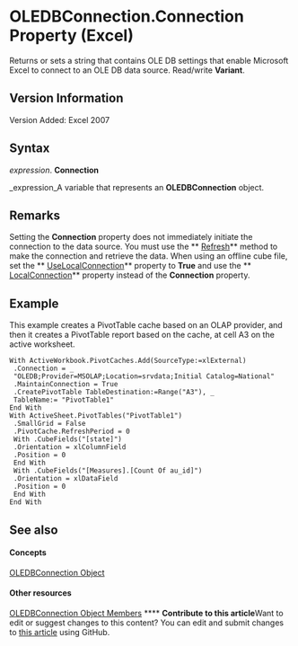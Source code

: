 
# OLEDBConnection.Connection Property (Excel)

Returns or sets a string that contains OLE DB settings that enable Microsoft Excel to connect to an OLE DB data source. Read/write  **Variant**.


## Version Information

Version Added: Excel 2007 


## Syntax

 _expression_. **Connection**

 _expression_A variable that represents an  **OLEDBConnection** object.


## Remarks

Setting the  **Connection** property does not immediately initiate the connection to the data source. You must use the ** [Refresh](c28e9443-81e2-dfec-a3fb-a127c3fa2918.md)** method to make the connection and retrieve the data. When using an offline cube file, set the ** [UseLocalConnection](b346933c-17cd-ef11-6070-ee840c8d7c0a.md)** property to **True** and use the ** [LocalConnection](9f9e8aab-3804-1a30-3db1-4e453583ff1e.md)** property instead of the **Connection** property.


## Example

This example creates a PivotTable cache based on an OLAP provider, and then it creates a PivotTable report based on the cache, at cell A3 on the active worksheet.


```
With ActiveWorkbook.PivotCaches.Add(SourceType:=xlExternal) 
 .Connection = _ 
 "OLEDB;Provider=MSOLAP;Location=srvdata;Initial Catalog=National" 
 .MaintainConnection = True 
 .CreatePivotTable TableDestination:=Range("A3"), _ 
 TableName:= "PivotTable1" 
End With 
With ActiveSheet.PivotTables("PivotTable1") 
 .SmallGrid = False 
 .PivotCache.RefreshPeriod = 0 
 With .CubeFields("[state]") 
 .Orientation = xlColumnField 
 .Position = 0 
 End With 
 With .CubeFields("[Measures].[Count Of au_id]") 
 .Orientation = xlDataField 
 .Position = 0 
 End With 
End With 

```


## See also


#### Concepts


 [OLEDBConnection Object](f246e544-9854-8e71-a7f7-dec57dd725e4.md)
#### Other resources


 [OLEDBConnection Object Members](2f1a2f81-ee3a-1b60-8dc3-87818e1790c1.md)
****   **Contribute to this article**Want to edit or suggest changes to this content? You can edit and submit changes to  [this article](https://github.com/jhershey00/VBA_Excel_Test/OpenXMLCon/articles/03b83f0e-1a16-f44e-0a89-27742b733e05.md) using GitHub.

